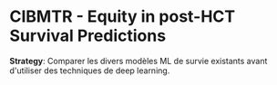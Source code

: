 # CIBMTR - Equity in post-HCT Survival Predictions

**Strategy**: Comparer les divers modèles ML de survie existants avant d'utiliser des techniques de deep learning.

